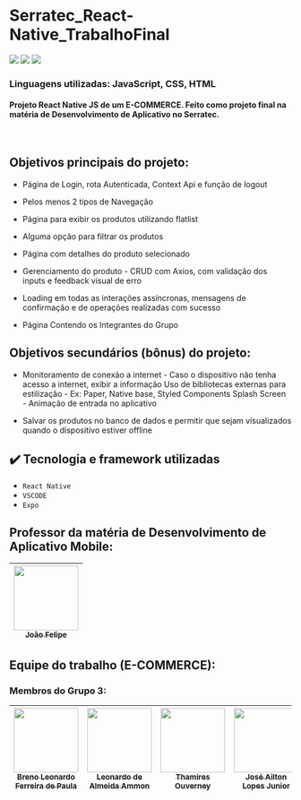 # Serratec_React-Native_TrabalhoFinal

<img src="https://img.shields.io/badge/Version-1.0.0-darkblue"/>  <img src="https://img.shields.io/badge/Release%20Date-november__26-darkviolet"> <img src="https://img.shields.io/badge/Last%20Update-november__26-darkgreen">
             
<h3> Linguagens utilizadas: JavaScript, CSS, HTML</h3>
 
<h4> Projeto React Native JS de um E-COMMERCE. Feito como projeto final na matéria de Desenvolvimento de Aplicativo no Serratec. </h4>

<br>
 
 ## Objetivos principais do projeto:

- Página de Login, rota Autenticada, Context Api e função de logout

- Pelos menos 2 tipos de Navegação

- Página para exibir os produtos utilizando flatlist

- Alguma opção para filtrar os produtos

- Página com detalhes do produto selecionado

- Gerenciamento do produto - CRUD com Axios, com validação dos inputs e feedback visual de erro

- Loading em todas as interações assíncronas, mensagens de confirmação e de operações realizadas com sucesso

- Página Contendo os Integrantes do Grupo

 ## Objetivos secundários (bônus) do projeto:

- Monitoramento de conexão a internet - Caso o dispositivo não tenha acesso a internet, exibir a informação
Uso de bibliotecas externas para estilização - Ex: Paper, Native base, Styled Components
Splash Screen - Animação de entrada no aplicativo

- Salvar os produtos no banco de dados e permitir que sejam visualizados quando o dispositivo estiver offline
 
 ## :heavy_check_mark: Tecnologia e framework utilizadas
- `React Native`
- `VSCODE `
- `Expo `


 ## Professor da matéria de Desenvolvimento de Aplicativo Mobile:
 
| [<img src="https://avatars.githubusercontent.com/u/65171379?v=4" width=115><br><sub>João Felipe</sub>](https://github.com/brjoaof) |
| :---: |

## Equipe do trabalho (E-COMMERCE):

<h3> Membros do Grupo 3:</h3>

| [<img src="https://avatars.githubusercontent.com/u/72474294?v=4" width=115><br><sub>Breno Leonardo Ferreira de Paula</sub>](https://github.com/BrenoLeonardo) |  [<img src="https://avatars.githubusercontent.com/u/69130377?v=4" width=115><br><sub>Leonardo de Almeida Ammon</sub>](https://github.com/unamon) |  [<img src="https://avatars.githubusercontent.com/u/110869558?v=4" width=115><br><sub>Thamires Ouverney</sub>](https://github.com/ThamiresOD) |  [<img src="https://avatars.githubusercontent.com/u/110869570?v=4" width=115><br><sub>José Ailton Lopes Junior</sub>](https://github.com/zehlopes) |  [<img src="https://avatars.githubusercontent.com/u/99817081?v=4" width=115><br><sub>Barbara Souzza</sub>](https://github.com/barbarasouzza) |
| :---: | :---: | :---: | :---: | :---: |
